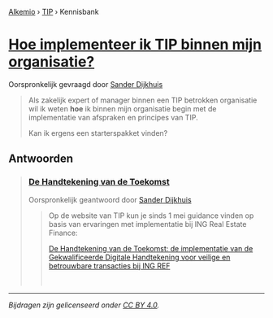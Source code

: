 [Alkemio](https://welcome.alkem.io/) › [TIP](https://alkem.io/tip/dashboard) › Kennisbank
# [Hoe implementeer ik TIP binnen mijn organisatie?](https://alkem.io/tip/collaboration/hoeimplementeerik-4286)
Oorspronkelijk gevraagd door [Sander Dijkhuis](https://alkem.io/user/sander-dijkhuis-3912)
>Als zakelijk expert of manager binnen een TIP betrokken organisatie wil ik weten __hoe__ ik binnen mijn organisatie begin met de implementatie van afspraken en principes van TIP.
>
>Kan ik ergens een starterspakket vinden?
## Antwoorden
>### [De Handtekening van de Toekomst](https://alkem.io/tip/collaboration/hoeimplementeerik-4286/posts/dehandtekeningvan-1835)
>Oorspronkelijk geantwoord door [Sander Dijkhuis](https://alkem.io/tip/collaboration/hoeimplementeerik-4286/posts/dehandtekeningvan-1835)
>>Op de website van TIP kun je sinds 1 mei guidance vinden op basis van ervaringen met implementatie bij ING Real Estate Finance:
>>
>>[De Handtekening van de Toekomst: de implementatie van de Gekwalificeerde Digitale Handtekening voor veilige en betrouwbare transacties bij ING REF](https://www.trustedinformationpartners.nl/de-handtekening-van-de-toekomst-de-implementatie-van-de-gekwalificeerde-digitale-handtekening-voor-veilige-en-betrouwbare-transacties-bij-ing-ref/)
>>
>><br>
* * *
_Bijdragen zijn gelicenseerd onder [CC BY 4.0](https://creativecommons.org/licenses/by/4.0/deed.nl)._
